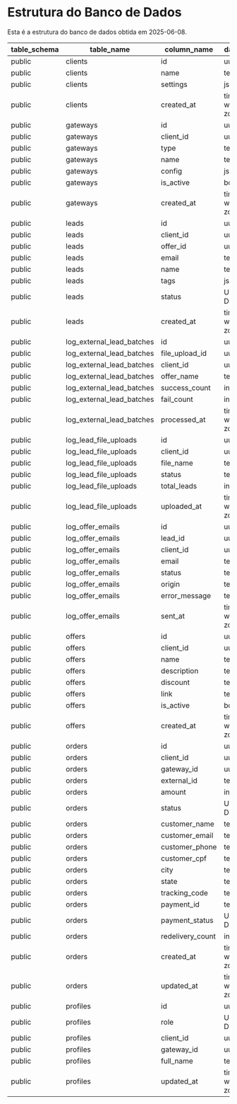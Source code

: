 # Estrutura do Banco de Dados

Esta é a estrutura do banco de dados obtida em 2025-06-08.

| table_schema | table_name                | column_name      | data_type                | is_nullable | column_default           |
| ------------ | ------------------------- | ---------------- | ------------------------ | ----------- | ------------------------ |
| public       | clients                   | id               | uuid                     | NO          | gen_random_uuid()        |
| public       | clients                   | name             | text                     | NO          | null                     |
| public       | clients                   | settings         | jsonb                    | YES         | null                     |
| public       | clients                   | created_at       | timestamp with time zone | NO          | now()                    |
| public       | gateways                  | id               | uuid                     | NO          | gen_random_uuid()        |
| public       | gateways                  | client_id        | uuid                     | NO          | null                     |
| public       | gateways                  | type             | text                     | NO          | null                     |
| public       | gateways                  | name             | text                     | NO          | null                     |
| public       | gateways                  | config           | jsonb                    | YES         | null                     |
| public       | gateways                  | is_active        | boolean                  | NO          | true                     |
| public       | gateways                  | created_at       | timestamp with time zone | NO          | now()                    |
| public       | leads                     | id               | uuid                     | NO          | gen_random_uuid()        |
| public       | leads                     | client_id        | uuid                     | NO          | null                     |
| public       | leads                     | offer_id         | uuid                     | YES         | null                     |
| public       | leads                     | email            | text                     | NO          | null                     |
| public       | leads                     | name             | text                     | YES         | null                     |
| public       | leads                     | tags             | jsonb                    | YES         | null                     |
| public       | leads                     | status           | USER-DEFINED             | NO          | 'ativo'::lead_status     |
| public       | leads                     | created_at       | timestamp with time zone | NO          | now()                    |
| public       | log_external_lead_batches | id               | uuid                     | NO          | gen_random_uuid()        |
| public       | log_external_lead_batches | file_upload_id   | uuid                     | NO          | null                     |
| public       | log_external_lead_batches | client_id        | uuid                     | NO          | null                     |
| public       | log_external_lead_batches | offer_name       | text                     | YES         | null                     |
| public       | log_external_lead_batches | success_count    | integer                  | YES         | null                     |
| public       | log_external_lead_batches | fail_count       | integer                  | YES         | null                     |
| public       | log_external_lead_batches | processed_at     | timestamp with time zone | NO          | now()                    |
| public       | log_lead_file_uploads     | id               | uuid                     | NO          | gen_random_uuid()        |
| public       | log_lead_file_uploads     | client_id        | uuid                     | NO          | null                     |
| public       | log_lead_file_uploads     | file_name        | text                     | NO          | null                     |
| public       | log_lead_file_uploads     | status           | text                     | NO          | null                     |
| public       | log_lead_file_uploads     | total_leads      | integer                  | YES         | null                     |
| public       | log_lead_file_uploads     | uploaded_at      | timestamp with time zone | NO          | now()                    |
| public       | log_offer_emails          | id               | uuid                     | NO          | gen_random_uuid()        |
| public       | log_offer_emails          | lead_id          | uuid                     | YES         | null                     |
| public       | log_offer_emails          | client_id        | uuid                     | YES         | null                     |
| public       | log_offer_emails          | email            | text                     | NO          | null                     |
| public       | log_offer_emails          | status           | text                     | NO          | null                     |
| public       | log_offer_emails          | origin           | text                     | NO          | null                     |
| public       | log_offer_emails          | error_message    | text                     | YES         | null                     |
| public       | log_offer_emails          | sent_at          | timestamp with time zone | NO          | now()                    |
| public       | offers                    | id               | uuid                     | NO          | gen_random_uuid()        |
| public       | offers                    | client_id        | uuid                     | NO          | null                     |
| public       | offers                    | name             | text                     | NO          | null                     |
| public       | offers                    | description      | text                     | YES         | null                     |
| public       | offers                    | discount         | text                     | YES         | null                     |
| public       | offers                    | link             | text                     | YES         | null                     |
| public       | offers                    | is_active        | boolean                  | NO          | true                     |
| public       | offers                    | created_at       | timestamp with time zone | NO          | now()                    |
| public       | orders                    | id               | uuid                     | NO          | gen_random_uuid()        |
| public       | orders                    | client_id        | uuid                     | NO          | null                     |
| public       | orders                    | gateway_id       | uuid                     | NO          | null                     |
| public       | orders                    | external_id      | text                     | YES         | null                     |
| public       | orders                    | amount           | integer                  | NO          | null                     |
| public       | orders                    | status           | USER-DEFINED             | NO          | 'created'::order_status  |
| public       | orders                    | customer_name    | text                     | NO          | null                     |
| public       | orders                    | customer_email   | text                     | NO          | null                     |
| public       | orders                    | customer_phone   | text                     | YES         | null                     |
| public       | orders                    | customer_cpf     | text                     | YES         | null                     |
| public       | orders                    | city             | text                     | YES         | null                     |
| public       | orders                    | state            | text                     | YES         | null                     |
| public       | orders                    | tracking_code    | text                     | YES         | null                     |
| public       | orders                    | payment_id       | text                     | YES         | null                     |
| public       | orders                    | payment_status   | USER-DEFINED             | YES         | null                     |
| public       | orders                    | redelivery_count | integer                  | NO          | 0                        |
| public       | orders                    | created_at       | timestamp with time zone | NO          | now()                    |
| public       | orders                    | updated_at       | timestamp with time zone | NO          | now()                    |
| public       | profiles                  | id               | uuid                     | NO          | null                     |
| public       | profiles                  | role             | USER-DEFINED             | NO          | 'gateway_user'::app_role |
| public       | profiles                  | client_id        | uuid                     | YES         | null                     |
| public       | profiles                  | gateway_id       | uuid                     | YES         | null                     |
| public       | profiles                  | full_name        | text                     | YES         | null                     |
| public       | profiles                  | updated_at       | timestamp with time zone | YES         | null                     |